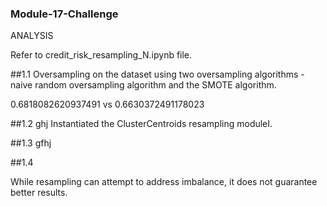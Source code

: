 ### Module-17-Challenge

ANALYSIS

Refer to credit_risk_resampling_N.ipynb file. 

##1.1 Oversampling on the dataset using two oversampling algorithms - naive random oversampling algorithm and the SMOTE algorithm.

0.6818082620937491  vs 0.6630372491178023

##1.2 ghj
Instantiated the ClusterCentroids resampling moduleI.

##1.3 gfhj

##1.4


While resampling can attempt to address imbalance, it does not guarantee better results.
